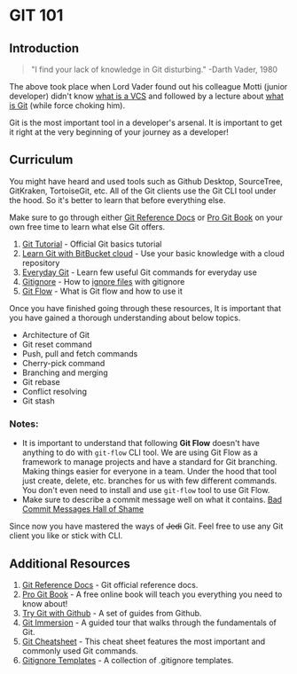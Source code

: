
# GIT 101
## Introduction
> "I find your lack of knowledge in Git disturbing."
> -Darth Vader, 1980

The above took place when Lord Vader found out his colleague Motti (junior developer) didn't know [what is a VCS](https://www.atlassian.com/git/tutorials/what-is-version-control) and followed by a lecture about [what is Git](https://www.atlassian.com/git/tutorials/what-is-git) (while force choking him).

Git is the most important tool in a developer's arsenal. It is important to get it right at the very beginning of your journey as a developer!

## Curriculum

You might have heard and used tools such as Github Desktop, SourceTree, GitKraken, TortoiseGit, etc. All of the Git clients use the Git CLI tool under the hood. So it's better to learn that before everything else.

Make sure to go through either [Git Reference Docs](https://git-scm.com/docs) or [Pro Git Book](https://git-scm.com/book/) on your own free time to learn what else Git offers.

1. [Git Tutorial](https://git-scm.com/docs/gittutorial) - Official Git basics tutorial
2. [Learn Git with BitBucket cloud](https://www.atlassian.com/git/tutorials/learn-git-with-bitbucket-cloud) - Use your basic knowledge with a cloud repository
3. [Everyday Git](https://git-scm.com/docs/giteveryday) - Learn few useful Git commands for everyday use
4. [Gitignore](https://git-scm.com/docs/gitignore) - How to [ignore files](https://help.github.com/en/articles/ignoring-files) with gitignore
5. [Git Flow](https://www.atlassian.com/git/tutorials/comparing-workflows/gitflow-workflow) - What is Git flow and how to use it

Once you have finished going through these resources, It is important that you have gained a thorough understanding about below topics.
 - Architecture of Git
 - Git reset command
 - Push, pull and fetch commands
 - Cherry-pick command
 - Branching and merging
 - Git rebase
 - Conflict resolving
 - Git stash

### Notes:
 - It is important to understand that following **Git Flow** doesn't have anything to do with `git-flow` CLI tool. We are using Git Flow as a framework to manage projects and have a standard for Git branching. Making things easier for everyone in a team. Under the hood that tool just create, delete, etc. branches for us with few different commands. You don't even need to install and use `git-flow` tool to use Git Flow.
 - Make sure to describe a commit message well on what it contains. [Bad Commit Messages Hall of Shame](https://www.codelord.net/2015/03/16/bad-commit-messages-hall-of-shame/)

Since now you have mastered the ways of ~~Jedi~~ Git. Feel free to use any Git client you like or stick with CLI.

## Additional Resources

1. [Git Reference Docs](https://git-scm.com/docs) - Git official reference docs.
2. [Pro Git Book](https://git-scm.com/book/) - A free online book will teach you everything you need to know about!
3. [Try Git with Github](https://try.github.io/) - A set of guides from Github.
4. [Git Immersion](http://gitimmersion.com/) - A guided tour that walks through the fundamentals of Git.
5.  [Git Cheatsheet](https://github.github.com/training-kit/downloads/github-git-cheat-sheet/) - This cheat sheet features the most important and commonly used Git commands.
2. [Gitignore Templates](https://github.com/github/gitignore) - A collection of .gitignore templates.
